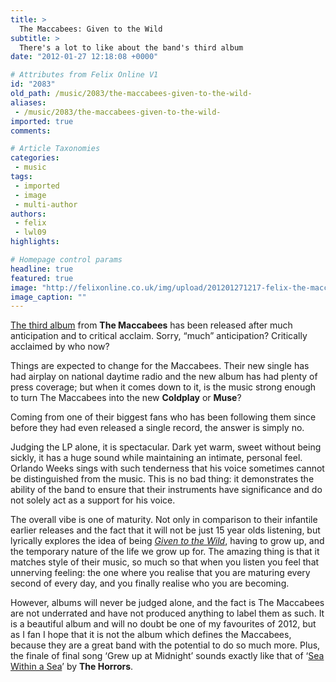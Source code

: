 ```yaml
---
title: >
  The Maccabees: Given to the Wild
subtitle: >
  There's a lot to like about the band's third album
date: "2012-01-27 12:18:08 +0000"

# Attributes from Felix Online V1
id: "2083"
old_path: /music/2083/the-maccabees-given-to-the-wild-
aliases:
 - /music/2083/the-maccabees-given-to-the-wild-
imported: true
comments:

# Article Taxonomies
categories:
 - music
tags:
 - imported
 - image
 - multi-author
authors:
 - felix
 - lwl09
highlights:

# Homepage control params
headline: true
featured: true
image: "http://felixonline.co.uk/img/upload/201201271217-felix-the-maccabees-gvien-to-the-wild.jpg"
image_caption: ""
---
```


[The third album](http://www.youtube.com/watch?v=hTDYsy6z6IE) from __The Maccabees__ has been released after much anticipation and to critical acclaim. Sorry, “much” anticipation? Critically acclaimed by who now?

Things are expected to change for the Maccabees. Their new single has had airplay on national daytime radio and the new album has had plenty of press coverage; but when it comes down to it, is the music strong enough to turn The Maccabees into the new __Coldplay__ or __Muse__?

Coming from one of their biggest fans who has been following them since before they had even released a single record, the answer is simply no.

Judging the LP alone, it is spectacular. Dark yet warm, sweet without being sickly, it has a huge sound while maintaining an intimate, personal feel. Orlando Weeks sings with such tenderness that his voice sometimes cannot be distinguished from the music. This is no bad thing: it demonstrates the ability of the band to ensure that their instruments have significance and do not solely act as a support for his voice.

The overall vibe is one of maturity. Not only in comparison to their infantile earlier releases and the fact that it will not be just 15 year olds listening, but lyrically explores the idea of being [_Given to the Wild_](http://www.youtube.com/watch?v=hTDYsy6z6IE), having to grow up, and the temporary nature of the life we grow up for. The amazing thing is that it matches style of their music, so much so that when you listen you feel that unnerving feeling: the one where you realise that you are maturing every second of every day, and you finally realise who you are becoming.

However, albums will never be judged alone, and the fact is The Maccabees are not underrated and have not produced anything to label them as such. It is a beautiful album and will no doubt be one of my favourites of 2012, but as I fan I hope that it is not the album which defines the Maccabees, because they are a great band with the potential to do so much more. Plus, the finale of final song ‘Grew up at Midnight’ sounds exactly like that of ‘[Sea Within a Sea](http://www.youtube.com/watch?v=K1lD5cE6Bwc)’ by __The Horrors__.
